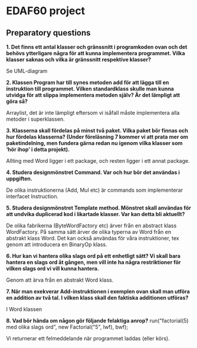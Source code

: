# EDAF60 project
## Preparatory questions
**1. Det finns ett antal klasser och gränssnitt i programkoden ovan och det behövs ytterligare några för att kunna implementera programmet. Vilka klasser saknas och vilka är gränssnitt respektive klasser?**

Se UML-diagram

**2. Klassen Program har till synes metoden add för att lägga till en instruktion till programmet. Vilken standardklass skulle man kunna utvidga för att slippa implementera metoden själv? Är det lämpligt att göra så?**

Arraylist, det är inte lämpligt eftersom vi isåfall måste implementera alla metoder i superklassen.

**3. Klasserna skall fördelas på minst två paket. Vilka paket bör finnas och hur fördelas klasserna? (Under föreläsning 7 kommer vi att prata mer om paketindelning, men fundera gärna redan nu igenom vilka klasser som ‘hör ihop’ i detta projekt).**

Allting med Word ligger i ett package, och resten ligger i ett annat package.

**4. Studera designmönstret Command. Var och hur bör det användas i uppgiften.**

De olika instruktionerna (Add, Mul etc) är commands som implementerar interfacet Instruction.

**5. Studera designmönstret Template method. Mönstret skall användas för att undvika duplicerad kod i likartade klasser. Var kan detta bli aktuellt?**

De olika fabrikerna (ByteWordFactory etc) ärver från en abstract klass WordFactory. På samma sätt ärver de
olika typerna av Word från en abstrakt klass Word. Det kan också användas för våra instruktioner, tex genom att
introducera en BinaryOp klass.

**6. Hur kan vi hantera olika slags ord på ett enhetligt sätt? Vi skall bara hantera en slags ord åt gången, men vill inte ha några restriktioner för vilken slags ord vi vill kunna hantera.**

Genom att ärva från en abstrakt Word klass.

**7. När man exekverar Add-instruktionen i exemplen ovan skall man utföra en addition av två tal. I vilken klass skall den faktiska additionen utföras?**

I Word klassen

**8. Vad bör hända om någon gör följande felaktiga anrop?**
run("factorial(5) med olika slags ord", new Factorial("5", lwf), bwf);


Vi returnerar ett felmeddelande när programmet laddas (eller körs).